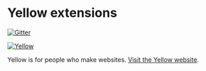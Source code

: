 Yellow extensions
=================
[![Gitter](https://badges.gitter.im/Join%20Chat.svg)](https://gitter.im/markseu/yellowcms) 

[![Yellow](https://raw.githubusercontent.com/wiki/markseu/yellowcms/images/yellowcms-extensions.jpg)](http://datenstrom.se/yellow)

Yellow is for people who make websites. [Visit the Yellow website](http://datenstrom.se/yellow).